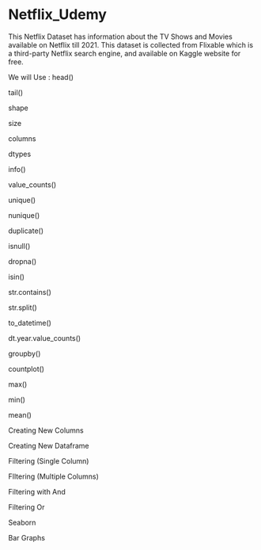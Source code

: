 # Netflix_Udemy
This Netflix Dataset has information about the TV Shows and Movies available on Netflix till 2021.  This dataset is collected from Flixable which is a third-party Netflix search engine, and available on Kaggle website for free.

We will Use :
head()

tail()

shape

size

columns

dtypes

info()

value_counts()

unique()

nunique()

duplicate()

isnull()

dropna()

isin()

str.contains()

str.split()

to_datetime()

dt.year.value_counts()

groupby()

countplot()

max()

min()

mean()

Creating New Columns

Creating New Dataframe

Filtering (Single Column)

FIltering (Multiple Columns)

Filtering with And

Filtering Or

Seaborn

Bar Graphs

